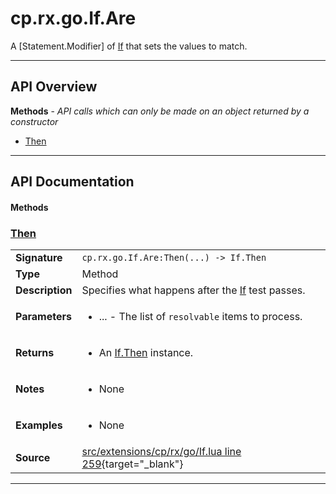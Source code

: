 # cp.rx.go.If.Are

A [Statement.Modifier] of [If](cp.rx.go.If.md) that sets the values to match.

---

## API Overview
**Methods** - _API calls which can only be made on an object returned by a constructor_
 * [Then](#then)


---

## API Documentation

#### Methods


### [Then](#then)

|                                             |                                                                                     |
| --------------------------------------------|-------------------------------------------------------------------------------------|
| **Signature**                               | `cp.rx.go.If.Are:Then(...) -> If.Then`                                                                    |
| **Type**                                    | Method                                                                     |
| **Description**                             | Specifies what happens after the [If](cp.rx.go.If.md) test passes.                                                                     |
| **Parameters**                              | <ul><li>...  - The list of `resolvable` items to process.</li></ul> |
| **Returns**                                 | <ul><li>An [If.Then](cp.rx.go.If.Then.md) instance.</li></ul>          |
| **Notes**                                   | <ul><li>None</li></ul> |
| **Examples**                                | <ul><li>None</li></ul> |
| **Source**                                  | [src/extensions/cp/rx/go/If.lua line 259](https://github.com/CommandPost/CommandPost/blob/develop/src/extensions/cp/rx/go/If.lua#L259){target="_blank"} |

---

